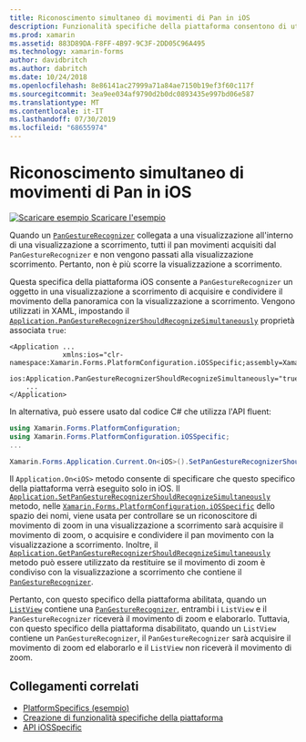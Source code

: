 ```yaml
---
title: Riconoscimento simultaneo di movimenti di Pan in iOS
description: Funzionalità specifiche della piattaforma consentono di utilizzare funzionalità che è disponibile solo in una piattaforma specifica, senza implementare renderer personalizzati o gli effetti. Questo articolo illustra come usare la piattaforma iOS specifica che consente di usare il riconoscimento simultaneo dei movimenti di Pan in un'applicazione.
ms.prod: xamarin
ms.assetid: 883D89DA-F8FF-4B97-9C3F-2DD05C96A495
ms.technology: xamarin-forms
author: davidbritch
ms.author: dabritch
ms.date: 10/24/2018
ms.openlocfilehash: 8e86141ac27999a71a84ae7150b19ef3f60c117f
ms.sourcegitcommit: 3ea9ee034af9790d2b0dc0893435e997bd06e587
ms.translationtype: MT
ms.contentlocale: it-IT
ms.lasthandoff: 07/30/2019
ms.locfileid: "68655974"
---
```

# <a name="simultaneous-pan-gesture-recognition-on-ios"></a>Riconoscimento simultaneo di movimenti di Pan in iOS

[![Scaricare esempio](~/media/shared/download.png) Scaricare l'esempio](https://docs.microsoft.com/samples/xamarin/xamarin-forms-samples/userinterface-platformspecifics)

Quando un [`PanGestureRecognizer`](xref:Xamarin.Forms.PanGestureRecognizer) collegata a una visualizzazione all'interno di una visualizzazione a scorrimento, tutti il pan movimenti acquisiti dal `PanGestureRecognizer` e non vengono passati alla visualizzazione scorrimento. Pertanto, non è più scorre la visualizzazione a scorrimento.

Questa specifica della piattaforma iOS consente a `PanGestureRecognizer` un oggetto in una visualizzazione a scorrimento di acquisire e condividere il movimento della panoramica con la visualizzazione a scorrimento. Vengono utilizzati in XAML, impostando il [`Application.PanGestureRecognizerShouldRecognizeSimultaneously`](xref:Xamarin.Forms.PlatformConfiguration.iOSSpecific.Application.PanGestureRecognizerShouldRecognizeSimultaneouslyProperty) proprietà associata `true`:

```xaml
<Application ...
             xmlns:ios="clr-namespace:Xamarin.Forms.PlatformConfiguration.iOSSpecific;assembly=Xamarin.Forms.Core"
             ios:Application.PanGestureRecognizerShouldRecognizeSimultaneously="true">
    ...
</Application>
```

In alternativa, può essere usato dal codice C# che utilizza l'API fluent:

```csharp
using Xamarin.Forms.PlatformConfiguration;
using Xamarin.Forms.PlatformConfiguration.iOSSpecific;
...

Xamarin.Forms.Application.Current.On<iOS>().SetPanGestureRecognizerShouldRecognizeSimultaneously(true);
```

Il `Application.On<iOS>` metodo consente di specificare che questo specifico della piattaforma verrà eseguito solo in iOS. Il [`Application.SetPanGestureRecognizerShouldRecognizeSimultaneously`](xref:Xamarin.Forms.PlatformConfiguration.iOSSpecific.Application.SetPanGestureRecognizerShouldRecognizeSimultaneously(Xamarin.Forms.IPlatformElementConfiguration{Xamarin.Forms.PlatformConfiguration.iOS,Xamarin.Forms.Application},System.Boolean)) metodo, nelle [`Xamarin.Forms.PlatformConfiguration.iOSSpecific`](xref:Xamarin.Forms.PlatformConfiguration.iOSSpecific) dello spazio dei nomi, viene usata per controllare se un riconoscitore di movimento di zoom in una visualizzazione a scorrimento sarà acquisire il movimento di zoom, o acquisire e condividere il pan movimento con la visualizzazione a scorrimento. Inoltre, il [`Application.GetPanGestureRecognizerShouldRecognizeSimultaneously`](xref:Xamarin.Forms.PlatformConfiguration.iOSSpecific.Application.GetPanGestureRecognizerShouldRecognizeSimultaneously(Xamarin.Forms.IPlatformElementConfiguration{Xamarin.Forms.PlatformConfiguration.iOS,Xamarin.Forms.Application})) metodo può essere utilizzato da restituire se il movimento di zoom è condiviso con la visualizzazione a scorrimento che contiene il [`PanGestureRecognizer`](xref:Xamarin.Forms.PanGestureRecognizer).

Pertanto, con questo specifico della piattaforma abilitata, quando un [`ListView`](xref:Xamarin.Forms.ListView) contiene una [`PanGestureRecognizer`](xref:Xamarin.Forms.PanGestureRecognizer), entrambi i `ListView` e il `PanGestureRecognizer` riceverà il movimento di zoom e elaborarlo. Tuttavia, con questo specifico della piattaforma disabilitato, quando un `ListView` contiene un `PanGestureRecognizer`, il `PanGestureRecognizer` sarà acquisire il movimento di zoom ed elaborarlo e il `ListView` non riceverà il movimento di zoom.

## <a name="related-links"></a>Collegamenti correlati

- [PlatformSpecifics (esempio)](https://docs.microsoft.com/samples/xamarin/xamarin-forms-samples/userinterface-platformspecifics)
- [Creazione di funzionalità specifiche della piattaforma](~/xamarin-forms/platform/platform-specifics/index.md#creating-platform-specifics)
- [API iOSSpecific](xref:Xamarin.Forms.PlatformConfiguration.iOSSpecific)
